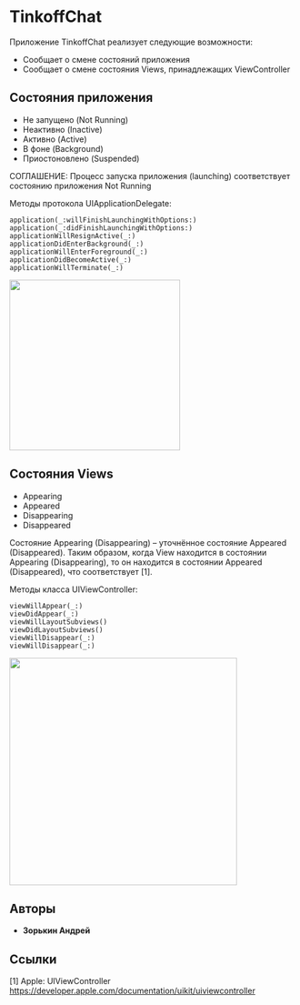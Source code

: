 # TinkoffChat
Приложение TinkoffChat реализует следующие возможности:
* Сообщает о смене состояний приложения
* Сообщает о смене состояния Views, принадлежащих ViewController

## Состояния приложения
* Не запущено (Not Running)
* Неактивно (Inactive)
* Активно (Active)
* В фоне (Background)
* Приостоновлено (Suspended)

СОГЛАШЕНИЕ: Процесс запуска приложения (launching) соответствует состоянию
            приложения Not Running
            
Методы протокола UIApplicationDelegate:
```
application(_:willFinishLaunchingWithOptions:)
application(_:didFinishLaunchingWithOptions:)
applicationWillResignActive(_:)
applicationDidEnterBackground(_:)
applicationWillEnterForeground(_:)
applicationDidBecomeActive(_:)
applicationWillTerminate(_:)
```
<p align="left">
  <img width="300" src="https://developer.apple.com/library/content/documentation/iPhone/Conceptual/iPhoneOSProgrammingGuide/Art/high_level_flow_2x.png">
</p>

## Состояния Views
* Appearing
* Appeared
* Disappearing
* Disappeared

Состояние Appearing (Disappearing) – уточнённое состояние Appeared (Disappeared).
Таким образом, когда View находится в состоянии Appearing (Disappearing), то он
находится в состоянии Appeared (Disappeared), что соответствует [1].

Методы класса UIViewController:
```
viewWillAppear(_:)
viewDidAppear(_:)
viewWillLayoutSubviews()
viewDidLayoutSubviews()
viewWillDisappear(_:)
viewWillDisappear(_:)
```
<p align="left">
  <img width="400" src="https://docs-assets.developer.apple.com/published/f06f30fa63/UIViewController_Class_Reference_2x_ddcaa00c-87d8-4c85-961e-ccfb9fa4aac2.png">
</p>

## Авторы
* **Зорькин Андрей**

## Ссылки
[1] Apple: UIViewController
    https://developer.apple.com/documentation/uikit/uiviewcontroller
